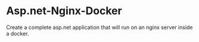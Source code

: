 # Asp.net-Nginx-Docker
Create a complete asp.net application that will run on an nginx server inside a docker.
